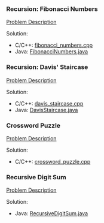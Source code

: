### Recursion: Fibonacci Numbers
[Problem Description](https://www.hackerrank.com/challenges/ctci-fibonacci-numbers/problem?h_l=interview&playlist_slugs%5B%5D%5B%5D=interview-preparation-kit&playlist_slugs%5B%5D%5B%5D=recursion-backtracking)

Solution:

* C/C++: [fibonacci_numbers.cpp](fibonacci_numbers.cpp)
* Java: [FibonacciNumbers.java](FibonacciNumbers.java)

### Recursion: Davis' Staircase
[Problem Description](https://www.hackerrank.com/challenges/ctci-recursive-staircase/problem?h_l=interview&playlist_slugs%5B%5D%5B%5D=interview-preparation-kit&playlist_slugs%5B%5D%5B%5D=recursion-backtracking)

Solution:

* C/C++: [davis_staircase.cpp](davis_staircase.cpp)
* Java: [DavisStaircase.java](DavisStaircase.java)

### Crossword Puzzle
[Problem Description](https://www.hackerrank.com/challenges/crossword-puzzle/problem?h_l=interview&playlist_slugs%5B%5D%5B%5D=interview-preparation-kit&playlist_slugs%5B%5D%5B%5D=recursion-backtracking)

Solution:

* C/C++: [crossword_puzzle.cpp](crossword_puzzle.cpp)

### Recursive Digit Sum
[Problem Description](https://www.hackerrank.com/challenges/recursive-digit-sum/problem?h_l=interview&playlist_slugs%5B%5D%5B%5D=interview-preparation-kit&playlist_slugs%5B%5D%5B%5D=recursion-backtracking)

Solution:

* Java: [RecursiveDigitSum.java](RecursiveDigitSum.java)
